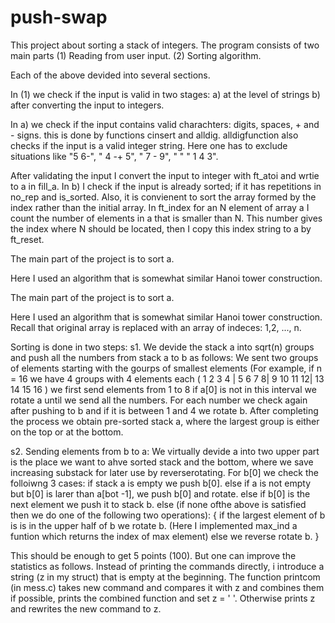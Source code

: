 # push-swap

This project about sorting a stack of integers. The program consists of two main parts 
(1) Reading from user input.
(2) Sorting algorithm. 

Each of the above devided into several sections.

In (1) we check if the input is valid in two stages: 
  a) at the level of strings 
  b) after converting the input to integers. 
  
In  a) we check if the input contains valid charachters: digits, spaces, + and - signs.
this is done by functions cinsert and alldig. alldigfunction also checks if the input is a valid integer string.
Here one has to exclude situations like "5 6-", " 4 -+ 5", " 7 - 9", " " " 1 4 3".

After validating the input I convert the input to integer with ft_atoi and wrtie to a in fill_a. 
In b) I check if the input is already sorted; if it has repetitions in no_rep and is_sorted. 
Also, it is convienent to sort the array formed by the index rather than the initial array. 
In ft_index for an N element of array a I count the number of elements in a that is smaller than N.
This number gives the index where N should be located, then I copy this index string to a by ft_reset.


The main part of the project is to sort a.

Here I used an algorithm that is somewhat similar Hanoi tower construction. 


The main part of the project is to sort a.

Here I used an algorithm that is somewhat similar Hanoi tower construction. 
Recall that original array is replaced with an array of indeces: 1,2, ..., n.

Sorting is done in two steps: 
  s1. We devide the stack a into sqrt(n) groups and push all the numbers from stack a to b as follows:
      We sent two groups of elements starting with the gourps of smallest elements 
      (For example, if n = 16 we have 4 groups with 4 elements each ( 1 2 3 4 | 5 6 7 8| 9 10 11 12| 13 14 15 16 )
      we first send elements from 1 to 8 if a[0] is not in this interval we rotate a until we send all the numbers.
      For each number we check again after pushing to b  and if it is between 1 and 4 we rotate b.
      After completing the process we obtain pre-sorted stack a, where the largest group is either on the top or at the bottom.
  
  s2. Sending elements from b to a: We virtually devide a into two upper part is the place we want to ahve sorted stack and the bottom, 
  where we save increasing substack for later use by reverserotating. 
      For b[0] we check the folloiwng 3 cases:
        if stack a is empty we push b[0].
        else if a is not empty but b[0] is larer than  a[bot -1], we push b[0] and rotate.
        else if b[0] is the next element we push it to stack b.
        else (if none ofthe above is satisfied then we do one of the following two operations):
        { 
          if the largest element of b is is in the upper half of b we rotate b. 
          (Here I implemented max_ind a funtion which returns the index of max element)
          else we reverse rotate b.
        } 


This should be enough to get 5 points (100). But one can improve the statistics as follows.
Instead of printing the commands directly, i introduce a string (z in my struct) that is empty at the beginning.
The function printcom (in mess.c) takes new command and compares it with z and combines them if possible,
prints the combined function and set z = ' '. Otherwise prints z and rewrites the new command to z.
